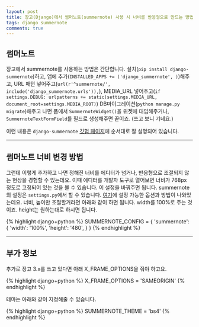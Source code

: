 ```yaml
---
layout: post
title: 장고(Django)에서 썸머노트(summernote) 사용 시 너비를 반응형으로 만드는 방법
tags: django summernote
comments: true
---
```


## 썸머노트

장고에서 summernote를 사용하는 방법은 간단합니다. 설치(`pip install django-summernote`)하고, 앱에 추가(`INSTALLED_APPS += ('django_summernote', )`)해주고, URL 패턴 넣어주고(`url(r'^summernote/', include('django_summernote.urls')),`), MEDIA_URL 넣어주고(`if settings.DEBUG: urlpatterns += static(settings.MEDIA_URL, document_root=settings.MEDIA_ROOT)`) DB마이그레이션(`python manage.py migrate`)해주고 나면 폼에서 `SummernoteWidget()`을 위젯에 대입해주거나, `SummernoteTextFormField`를 필드로 생성해주면 끝이죠. (쓰고 보니 기네요.)  

이런 내용은 `django-summernote` [깃헙 페이지](https://github.com/summernote/django-summernote)에 순서대로 잘 설명되어 있습니다. 

---

## 썸머노트 너비 변경 방법

그런데 이렇게 추가하고 나면 정해진 너비를 에디터가 넘거나, 반응형으로 조절되지 않는 현상을 경험할 수 있는데요. 이때 에디터를 개발자 도구로 열어보면 너비가 768px 정도로 고정되어 있는 것을 볼 수 있습니다. 이 설정을 바꿔주면 됩니다. summernote의 설정은 `settings.py`에서 할 수 있습니다. [여기](https://github.com/summernote/django-summernote#options)에 설정 가능한 옵션과 방법이 나와있는데요. 너비, 높이만 조절할거라면 아래와 같이 하면 됩니다. width를 100%로 주는 것이죠. height는 원하는대로 하시면 됩니다.  

{% highlight django+python %}
SUMMERNOTE_CONFIG = {
    'summernote': {
        'width': '100%',
        'height': '480',
    }
}
{% endhighlight %}

---

## 부가 정보

추가로 장고 3.x를 쓰고 있다면 아래 X_FRAME_OPTIONS을 줘야 하고요.  

{% highlight django+python %}
X_FRAME_OPTIONS = 'SAMEORIGIN'
{% endhighlight %}

테마는 아래와 같이 지정해줄 수 있습니다.  

{% highlight django+python %}
SUMMERNOTE_THEME = 'bs4'
{% endhighlight %}